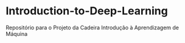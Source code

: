 # Introduction-to-Deep-Learning
Repositório para o Projeto da Cadeira Introdução à Aprendizagem de Máquina
